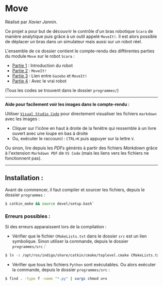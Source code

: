# Move

Réalisé par *Xavier Jannin*.

Ce projet a pour but de découvrir le contrôle d'un bras robotique `Scara` de manière analytique puis grâce à un outil appelé `MoveIt!`. Il est alors possible de déplacer un bras dans un simulateur mais aussi sur un robot réel.


L'ensemble de ce dossier contient le compte-rendu des différentes parties du module `Move` sur le robot `Scara` :
- [Partie 1]('./PART_1.md') : Introduction du robot
- [Partie 2]('./PART_2.md') : `MoveIt!`
- [Partie 3]('./PART_3.md') : Lien entre `Gazebo` et `MoveIt!`
- [Partie 4]('./PART_4.md') : Avec le vrai robot


(Tous les codes se trouvent dans le dossier `programmes/`)

---
**Aide pour facilement voir les images dans le compte-rendu :**

Utiliser [`Visual Studio Code`](https://code.visualstudio.com/) pour directement visualiser les fichiers `markdown` avec les images :
- Cliquer sur l'icône en haut à droite de la fenêtre qui ressemble à un livre ouvert avec une loupe en bas à droite
- Ou, exécuter le raccourci : `CTRL+K` puis appuyer sur la lettre `V`.


Ou sinon, lire depuis les *PDFs* générés à partir des fichiers *Markdown* grâce à l'extension `Markdown PDF` de `VS Code` (mais les liens vers les fichiers ne fonctionnent pas).


---
## Installation :

Avant de commencer, il faut compiler et sourcer les fichiers, depuis le dossier `programmes` :
```sh
$ catkin_make && source devel/setup.bash`
```

### Erreurs possibles :

Si des erreurs apparaissent lors de la compilation :
- Vérifier que le fichier `CMakeLists.txt` dans le dossier `src` est un lien symbolique. Sinon utiliser la commande, depuis le dossier `programmes/src` :`
```sh
$ ln -s /opt/ros/indigo/share/catkin/cmake/toplevel.cmake CMakeLists.txt
```
- Vérifier que tous les fichiers `Python` sont exécutables. Ou alors exécuter la commande, depuis le dossier `programmes/src` :
```sh
$ find . -type f -name "*.py" | xargs chmod u+x
```

